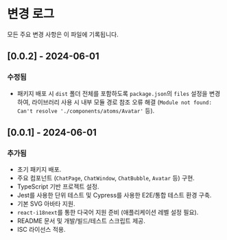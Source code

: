 # 변경 로그

모든 주요 변경 사항은 이 파일에 기록됩니다.

## [0.0.2] - 2024-06-01

### 수정됨

- 패키지 배포 시 `dist` 폴더 전체를 포함하도록 `package.json`의 `files` 설정을 변경하여, 라이브러리 사용 시 내부 모듈 경로 참조 오류 해결 (`Module not found: Can't resolve './components/atoms/Avatar'` 등).

## [0.0.1] - 2024-06-01

### 추가됨

- 초기 패키지 배포.
- 주요 컴포넌트 (`ChatPage`, `ChatWindow`, `ChatBubble`, `Avatar` 등) 구현.
- TypeScript 기반 프로젝트 설정.
- Jest를 사용한 단위 테스트 및 Cypress를 사용한 E2E/통합 테스트 환경 구축.
- 기본 SVG 아바타 지원.
- `react-i18next`를 통한 다국어 지원 준비 (애플리케이션 레벨 설정 필요).
- README 문서 및 개발/빌드/테스트 스크립트 제공.
- ISC 라이선스 적용.
